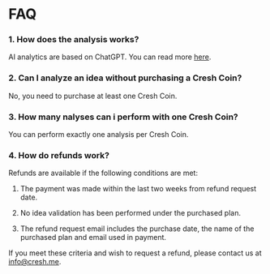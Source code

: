 # FAQ

### 1. How does the analysis works?
 AI analytics are based on ChatGPT. You can read more [here](https://github.com/Cresh-Group/cresh-manual/blob/main/ai_analysis.md).

### 2. Can I analyze an idea without purchasing a Cresh Coin?
No, you need to purchase at least one Cresh Coin.

### 3. How many nalyses can i perform with one Cresh Coin?
You can perform exactly one analysis per Cresh Coin.

### 4. How do refunds work?
Refunds are available if the following conditions are met:


1. The payment was made within the last two weeks from refund request date.

2. No idea validation has been performed under the purchased plan.

3. The refund request email includes the purchase date, the name of the purchased plan and email used in payment.


If you meet these criteria and wish to request a refund, please contact us at info@cresh.me.
